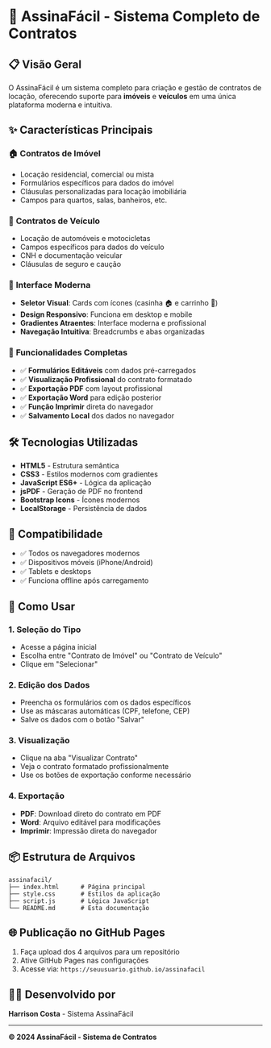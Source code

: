 # 🚀 AssinaFácil - Sistema Completo de Contratos

## 📋 **Visão Geral**
O AssinaFácil é um sistema completo para criação e gestão de contratos de locação, oferecendo suporte para **imóveis** e **veículos** em uma única plataforma moderna e intuitiva.

## ✨ **Características Principais**

### 🏠 **Contratos de Imóvel**
- Locação residencial, comercial ou mista
- Formulários específicos para dados do imóvel
- Cláusulas personalizadas para locação imobiliária
- Campos para quartos, salas, banheiros, etc.

### 🚗 **Contratos de Veículo**
- Locação de automóveis e motocicletas
- Campos específicos para dados do veículo
- CNH e documentação veicular
- Cláusulas de seguro e caução

### 🎨 **Interface Moderna**
- **Seletor Visual**: Cards com ícones (casinha 🏠 e carrinho 🚗)
- **Design Responsivo**: Funciona em desktop e mobile
- **Gradientes Atraentes**: Interface moderna e profissional
- **Navegação Intuitiva**: Breadcrumbs e abas organizadas

### 📄 **Funcionalidades Completas**
- ✅ **Formulários Editáveis** com dados pré-carregados
- ✅ **Visualização Profissional** do contrato formatado
- ✅ **Exportação PDF** com layout profissional
- ✅ **Exportação Word** para edição posterior
- ✅ **Função Imprimir** direta do navegador
- ✅ **Salvamento Local** dos dados no navegador

## 🛠 **Tecnologias Utilizadas**
- **HTML5** - Estrutura semântica
- **CSS3** - Estilos modernos com gradientes
- **JavaScript ES6+** - Lógica da aplicação
- **jsPDF** - Geração de PDF no frontend
- **Bootstrap Icons** - Ícones modernos
- **LocalStorage** - Persistência de dados

## 📱 **Compatibilidade**
- ✅ Todos os navegadores modernos
- ✅ Dispositivos móveis (iPhone/Android)
- ✅ Tablets e desktops
- ✅ Funciona offline após carregamento

## 🚀 **Como Usar**

### 1. **Seleção do Tipo**
- Acesse a página inicial
- Escolha entre "Contrato de Imóvel" ou "Contrato de Veículo"
- Clique em "Selecionar"

### 2. **Edição dos Dados**
- Preencha os formulários com os dados específicos
- Use as máscaras automáticas (CPF, telefone, CEP)
- Salve os dados com o botão "Salvar"

### 3. **Visualização**
- Clique na aba "Visualizar Contrato"
- Veja o contrato formatado profissionalmente
- Use os botões de exportação conforme necessário

### 4. **Exportação**
- **PDF**: Download direto do contrato em PDF
- **Word**: Arquivo editável para modificações
- **Imprimir**: Impressão direta do navegador

## 📦 **Estrutura de Arquivos**
```
assinafacil/
├── index.html      # Página principal
├── style.css       # Estilos da aplicação
├── script.js       # Lógica JavaScript
└── README.md       # Esta documentação
```

## 🌐 **Publicação no GitHub Pages**
1. Faça upload dos 4 arquivos para um repositório
2. Ative GitHub Pages nas configurações
3. Acesse via: `https://seuusuario.github.io/assinafacil`

## 👨‍💻 **Desenvolvido por**
**Harrison Costa** - Sistema AssinaFácil

---

**© 2024 AssinaFácil - Sistema de Contratos**

